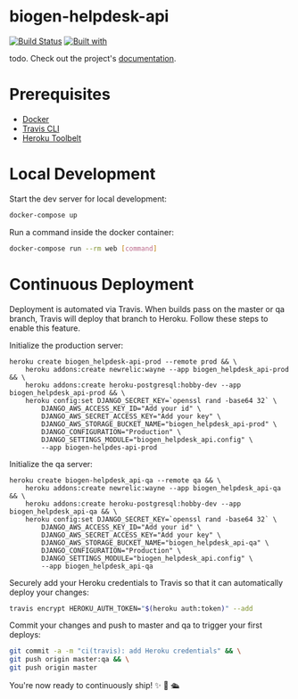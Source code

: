 # biogen-helpdesk-api

[![Build Status](https://travis-ci.org/rustanacexd/biogen-helpdesk-api.svg?branch=master)](https://travis-ci.org/rustanacexd/biogen-helpdesk-api)
[![Built with](https://img.shields.io/badge/Built_with-Cookiecutter_Django_Rest-F7B633.svg)](https://github.com/agconti/cookiecutter-django-rest)

todo. Check out the project's [documentation](http://rustanacexd.github.io/biogen-helpdesk-api/).

# Prerequisites

- [Docker](https://docs.docker.com/docker-for-mac/install/)  
- [Travis CLI](http://blog.travis-ci.com/2013-01-14-new-client/)
- [Heroku Toolbelt](https://toolbelt.heroku.com/)

# Local Development

Start the dev server for local development:
```bash
docker-compose up
```

Run a command inside the docker container:

```bash
docker-compose run --rm web [command]
```

# Continuous Deployment

Deployment is automated via Travis. When builds pass on the master or qa branch, Travis will deploy that branch to Heroku. Follow these steps to enable this feature.

Initialize the production server:

```
heroku create biogen_helpdesk-api-prod --remote prod && \
    heroku addons:create newrelic:wayne --app biogen_helpdesk_api-prod && \
    heroku addons:create heroku-postgresql:hobby-dev --app biogen_helpdesk_api-prod && \
    heroku config:set DJANGO_SECRET_KEY=`openssl rand -base64 32` \
        DJANGO_AWS_ACCESS_KEY_ID="Add your id" \
        DJANGO_AWS_SECRET_ACCESS_KEY="Add your key" \
        DJANGO_AWS_STORAGE_BUCKET_NAME="biogen_helpdesk_api-prod" \
        DJANGO_CONFIGURATION="Production" \
        DJANGO_SETTINGS_MODULE="biogen_helpdesk_api.config" \
        --app biogen-helpdes-api-prod
```

Initialize the qa server:

```
heroku create biogen-helpdesk_api-qa --remote qa && \
    heroku addons:create newrelic:wayne --app biogen_helpdesk_api-qa && \
    heroku addons:create heroku-postgresql:hobby-dev --app biogen_helpdesk_api-qa && \
    heroku config:set DJANGO_SECRET_KEY=`openssl rand -base64 32` \
        DJANGO_AWS_ACCESS_KEY_ID="Add your id" \
        DJANGO_AWS_SECRET_ACCESS_KEY="Add your key" \
        DJANGO_AWS_STORAGE_BUCKET_NAME="biogen_helpdesk_api-qa" \
        DJANGO_CONFIGURATION="Production" \
        DJANGO_SETTINGS_MODULE="biogen_helpdesk_api.config" \
        --app biogen_helpdesk_api-qa
```

Securely add your Heroku credentials to Travis so that it can automatically deploy your changes:

```bash
travis encrypt HEROKU_AUTH_TOKEN="$(heroku auth:token)" --add
```

Commit your changes and push to master and qa to trigger your first deploys:

```bash
git commit -a -m "ci(travis): add Heroku credentials" && \
git push origin master:qa && \
git push origin master
```

You're now ready to continuously ship! ✨ 💅 🛳
